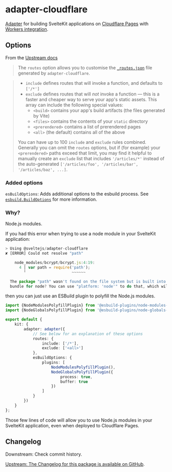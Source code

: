 # adapter-cloudflare

[Adapter](https://kit.svelte.dev/docs/building-your-app) for building SvelteKit applications on [Cloudflare Pages](https://developers.cloudflare.com/pages/) with [Workers integration](https://developers.cloudflare.com/pages/platform/functions).

## Options

From the [Upstream docs](https://kit.svelte.dev/docs/adapter-cloudflare)

> The `routes` option allows you to customise
> the [`_routes.json`](https://developers.cloudflare.com/pages/platform/functions/routing/#create-a-_routesjson-file) file
> generated by `adapter-cloudflare`.

> - `include` defines routes that will invoke a function, and defaults to `['/*']`
> - `exclude` defines routes that will _not_ invoke a function — this is a faster and cheaper way to serve your app's
>   static assets. This array can include the following special values:
>     - `<build>` contains your app's build artifacts (the files generated by Vite)
>     - `<files>` contains the contents of your `static` directory
>     - `<prerendered>` contains a list of prerendered pages
>     - `<all>` (the default) contains all of the above
> 
> You can have up to 100 `include` and `exclude` rules combined. Generally you can omit the `routes` options, but if (for
> example) your `<prerendered>` paths exceed that limit, you may find it helpful to manually create an `exclude` list that
> includes `'/articles/*'` instead of the auto-generated `['/articles/foo', '/articles/bar', '/articles/baz', ...]`.

### Added options

`esBuildOptions`: Adds additional options to the esbuild process. See [`esbuild.BuildOptions`](https://github.com/evanw/esbuild/blob/14fb4141d5974dd7750797379e53819e81f25ccb/lib/shared/types.ts#LL84C4-L84C4) for more information.

### Why?

Node.js modules. 

If you had this error when trying to use a node module in your SvelteKit application:

```ts
> Using @sveltejs/adapter-cloudflare
✘ [ERROR] Could not resolve "path"

    node_modules/bcrypt/bcrypt.js:4:19:
      4 │ var path = require('path');
        ╵                    ~~~~~~

  The package "path" wasn't found on the file system but is built into node. Are you trying to
  bundle for node? You can use "platform: 'node'" to do that, which will remove this error.
```

then you can just use an ESBuild plugin to polyfill the Node.js modules.

```ts
import {NodeModulesPolyfillPlugin} from '@esbuild-plugins/node-modules-polyfill'
import {NodeGlobalsPolyfillPlugin} from '@esbuild-plugins/node-globals-polyfill'

export default {
    kit: {
        adapter: adapter({
            // See below for an explanation of these options
            routes: {
                include: ['/*'],
                exclude: ['<all>']
            },
            esBuildOptions: {
                plugins: [
                    NodeModulesPolyfillPlugin(),
                    NodeGlobalsPolyfillPlugin({
                        process: true,
                        buffer: true
                    })
                ]
            }
        })
    }
};
```

Those few lines of code will allow you to use Node.js modules in your SvelteKit application,
even when deployed to Cloudflare Pages.

## Changelog

Downstream: Check commit history.

[Upstream: The Changelog for this package is available on GitHub](https://github.com/sveltejs/kit/blob/master/packages/adapter-cloudflare/CHANGELOG.md).
